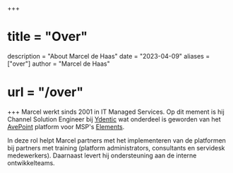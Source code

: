 +++
# title = "Over"
description = "About Marcel de Haas"
date = "2023-04-09"
aliases = ["over"]
author = "Marcel de Haas"
# url = "/over" 
+++
Marcel werkt sinds 2001 in IT Managed Services. Op dit mement is hij Channel Solution Engineer bij [Ydentic](https://ydentic.com) wat onderdeel is geworden van het [AvePoint](https://avepoint.com/) platform voor MSP's [Elements](https://www.avepoint.com/products/elements).

In deze rol helpt Marcel partners met het implementeren van de platformen bij partners met training (platform administrators, consultants en servidesk medewerkers). Daarnaast levert hij ondersteuning aan de interne ontwikkelteams.


<!-- Marcel de Haas started working in IT in 2001 and is currently employed as Platform Consultant at [Ydentic](https://ydentic.com) which is now part of [AvePoint](https://avepoint.com/) product line for MSP's called [Elements](https://www.avepoint.com/products/elements). Key parts of this role are assisting with implementation, training partners and keyusers and providing support for partners and the in-house development team. -->

<!-- Previously Marcel worked at ApplicationNet which was aqcuired by KPN -the largest telco in the Netherlands-. ApplicationNet was the leading MSP in the Netherlands helping develop one of the largest MSP landscapes of the world. Responsibilities included managing backend systems as the vmWare platform, server management (hardware/operating system) and technology leadership. -->

